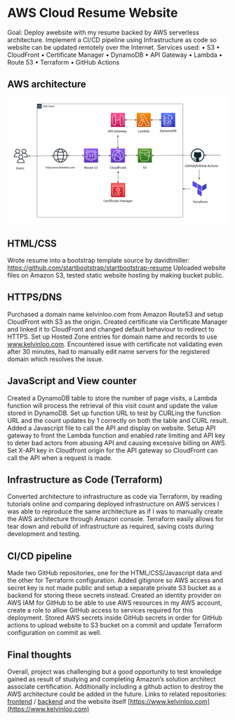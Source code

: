 # AWS Cloud Resume Website

Goal: Deploy awebsite with my resume backed by AWS serverless architecture. Implement a CI/CD pipeline using Infrastructure as code so website can be updated remotely over the Internet.
Services used:
•	S3
•	CloudFront
•	Certificate Manager
•	DynamoDB
•	API Gateway
•	Lambda
•	Route 53
•	Terraform
•	GitHub Actions

## AWS architecture
![Image](https://github.com/kelvinloo/aws-cloud-resume/blob/f335aacd91e63952597d51dc3bba11b2b7d75ef6/AWS%20Diagram.jpg)

## HTML/CSS
Wrote resume into a bootstrap template source by davidtmiller: https://github.com/startbootstrap/startbootstrap-resume
Uploaded website files on Amazon S3, tested static website hosting by making bucket public.

## HTTPS/DNS
Purchased a domain name kelvinloo.com from Amazon Route53 and setup CloudFront with S3 as the origin. Created certificate via Certificate Manager and linked it to CloudFront and changed default behaviour to redirect to HTTPS. Set up Hosted Zone entries for domain name and records to use www.kelvinloo.com.
Encountered issue with certificate not validating even after 30 minutes, had to manually edit name servers for the registered domain which resolves the issue.

## JavaScript and View counter
Created a DynamoDB table to store the number of page visits, a Lambda function will process the retrieval of this visit count and update the value stored in DynamoDB. Set up function URL to test by CURLing the function URL and the count updates by 1 correctly on both the table and CURL result. Added a Javascript file to call the API and display on website.
Setup API gateway to front the Lambda function and enabled rate limiting and API key to deter bad actors from abusing API and causing excessive billing on AWS. Set X-API key in Cloudfront origin for the API gateway so CloudFront can call the API when a request is made.

## Infrastructure as Code (Terraform)
Converted architecture to infrastructure as code via Terraform, by reading tutorials online and comparing deployed infrastructure on AWS services I was able to reproduce the same architecture as if I was to manually create the AWS architecture through Amazon console. Terraform easily allows for tear down and rebuild of infrastructure as required, saving costs during development and testing.

## CI/CD pipeline
Made two GitHub repositories, one for the HTML/CSS/Javascript data and the other for Terraform configuration. Added gitignore so AWS access and secret key is not made public and setup a separate private S3 bucket as a backend for storing these secrets instead. 
Created an identity provider on AWS IAM for GitHub to be able to use AWS resources in my AWS account, create a role to allow GitHub access to services required for this deployment. Stored AWS secrets inside GitHub secrets in order for GitHub actions to upload website to S3 bucket on a commit and update Terraform configuration on commit as well.

## Final thoughts
Overall, project was challenging but a good opportunity to test knowledge gained as result of studying and completing Amazon’s solution architect associate certification. Additionally including a github action to destroy the AWS architecture could be added in the future.
Links to related repositories: [frontend](https://github.com/kelvinloo/aws-cloud-resume) / [backend](https://github.com/kelvinloo/aws-cloud-resume-terraform) and the website itself [https://www.kelvinloo.com](https://www.kelvinloo.com)
